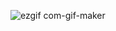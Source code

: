 ![ezgif com-gif-maker](https://user-images.githubusercontent.com/69965983/95767844-00717380-0cd3-11eb-8f3c-07db32d08778.gif)
